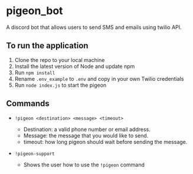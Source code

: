# pigeon_bot
A discord bot that allows users to send SMS and emails using twilio API.

## To run the application
1. Clone the repo to your local machine
2. Install the latest version of Node and update npm
3. Run `npm install`
4. Rename `.env_example` to `.env` and copy in your own Twilio credentials
5. Run `node index.js` to start the pigeon


## Commands
- `!pigeon <destination> <message> <timeout>`
    * Destination: a valid phone number or email address.
    * Message: the message that you would like to send.
    * timeout: how long pigeon should wait before sending the message.

- `!pigeon-support`
    * Shows the user how to use the `!pigeon` command
    
